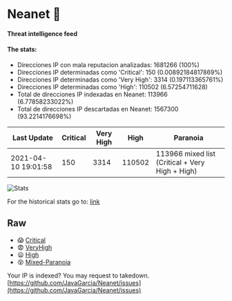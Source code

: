 # Neanet :hocho:
#### Threat intelligence feed
#### The stats:

- Direcciones IP con mala reputacion analizadas: 1681266 (100%)
- Direcciones IP determinadas como 'Critical':  150 (0.00892184817869%)
- Direcciones IP determinadas como 'Very High':  3314 (0.197113365761%)
- Direcciones IP determinadas como 'High':  110502 (6.57254711628)
- Total de direcciones IP indexadas en Neanet:  113966 (6.77858233022%)
- Total de direcciones IP descartadas en Neanet:  1567300 (93.2214176698%)

| Last Update | Critical | Very High | High | Paranoia |
| --- | --- | --- | --- | --- |
| 2021-04-10 19:01:58 | 150 | 3314 | 110502 | 113966 mixed list (Critical + Very High + High)|

![Stats](https://docs.google.com/spreadsheets/d/e/2PACX-1vSnaNMIXVabIpDJjufMlzH7poXnshF3mgd8Is1g9ytUEzVsP5my4Trn8f-xkoLLQ38xpL3HtmUexLo6/pubchart?oid=501124687&format=image)

For the historical stats go to: [link](/stats.csv)
## Raw
- :scream: [Critical](https://raw.githubusercontent.com/JavaGarcia/Neanet/master/blacklists/neanet_critical.txt)
- :fearful: [VeryHigh](https://raw.githubusercontent.com/JavaGarcia/Neanet/master/blacklists/neanet_veryHigh.txtt)
- :frowning: [High](https://raw.githubusercontent.com/JavaGarcia/Neanet/master/blacklists/neanet_high.txt)
- :dizzy_face: [Mixed-Paranoia](https://raw.githubusercontent.com/JavaGarcia/Neanet/master/blacklists/neanet_all.txt)


Your IP is indexed? You may request to takedown. [https://github.com/JavaGarcia/Neanet/issues](https://github.com/JavaGarcia/Neanet/issues)

























































































































































































































































































































































































































































































































































































































































































































































































































































































































































































































































































































































































































































































































































































































































































































































































































































































































































































































































































































































































































































































































































































































































































































































































































































































































































































































































































































































































































































































































































































































































































































































































































































































































































































































































































































































































































































































































































































































































































































































































































































































































































































































































































































































































































































































































































































































































































































































































































































































































































































































































































































































































































































































































































































































































































































































































































































































































